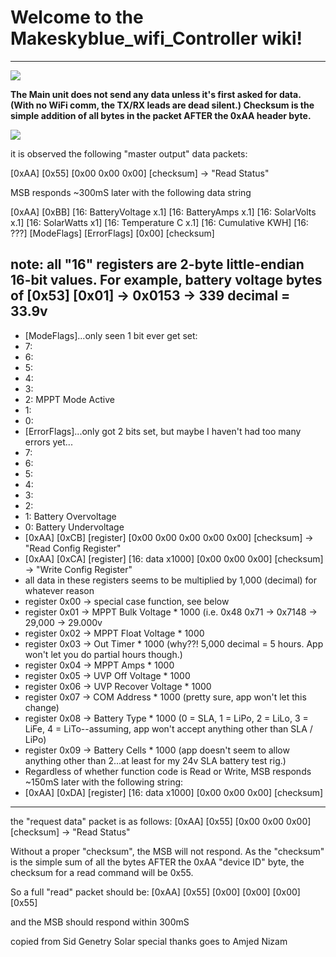 
# Welcome to the Makeskyblue_wifi_Controller wiki!

***

![](https://github.com/lasitha-sparrow/Makeskyblue_wifi_Controller/blob/37e5ec2279ea984477610c4dc7a6a849a5fc0c81/PXL_20220528_161409441.thumb.jpg.4af1e9addfd34aa73dabe79133aa0260.jpg)

**The Main unit does not send any data unless it's first asked for data.  (With no WiFi comm, the TX/RX leads are dead silent.)  Checksum is the simple addition of all bytes in the packet AFTER the 0xAA header byte.**

![](https://github.com/lasitha-sparrow/Makeskyblue_wifi_Controller/blob/37e5ec2279ea984477610c4dc7a6a849a5fc0c81/IMG_6206.thumb.jpg.56e7d0516834359178ca17548227b3c5.jpg)

it is observed the following "master output" data packets:

[0xAA] [0x55] [0x00 0x00 0x00] [checksum] -> "Read Status"

MSB responds ~300mS later with the following data string

[0xAA] [0xBB] [16: BatteryVoltage x.1] [16: BatteryAmps x.1] [16: SolarVolts x.1] [16: SolarWatts x1] [16: Temperature C x.1] [16: Cumulative KWH] [16: ???] [ModeFlags] [ErrorFlags] [0x00] [checksum]

## note: all "16" registers are 2-byte little-endian 16-bit values.  For example, battery voltage bytes of [0x53] [0x01] -> 0x0153 -> 339 decimal = 33.9v
* [ModeFlags]...only seen 1 bit ever get set:
* 7:
* 6:
* 5:
* 4:
* 3:
* 2: MPPT Mode Active
* 1:
* 0:
* [ErrorFlags]...only got 2 bits set, but maybe I haven't had too many errors yet...
* 7:
* 6:
* 5:
* 4:
* 3:
* 2:
* 1: Battery Overvoltage
* 0: Battery Undervoltage
* [0xAA] [0xCB] [register] [0x00 0x00 0x00 0x00 0x00] [checksum] -> "Read Config Register"
* [0xAA] [0xCA] [register] [16: data x1000] [0x00 0x00 0x00] [checksum] -> "Write Config Register"
* all data in these registers seems to be multiplied by 1,000 (decimal) for whatever reason
* register 0x00 -> special case function, see below
* register 0x01 -> MPPT Bulk Voltage * 1000 (i.e. 0x48 0x71 -> 0x7148 -> 29,000 -> 29.000v
* register 0x02 -> MPPT Float Voltage * 1000
* register 0x03 -> Out Timer * 1000 (why??!  5,000 decimal = 5 hours.  App won't let you do partial hours though.)
* register 0x04 -> MPPT Amps * 1000
* register 0x05 -> UVP Off Voltage * 1000
* register 0x06 -> UVP Recover Voltage * 1000
* register 0x07 -> COM Address * 1000 (pretty sure, app won't let this change)
* register 0x08 -> Battery Type * 1000 (0 = SLA, 1 = LiPo, 2 = LiLo, 3 = LiFe, 4 = LiTo--assuming, app won't accept anything other than SLA / LiPo)
* register 0x09 -> Battery Cells * 1000 (app doesn't seem to allow anything other than 2...at least for my 24v SLA battery test rig.)
* Regardless of whether function code is Read or Write, MSB responds ~150mS later with the following string:
* [0xAA] [0xDA] [register] [16: data x1000] [0x00 0x00 0x00] [checksum]

***
the "request data" packet is as follows: [0xAA] [0x55] [0x00 0x00 0x00] [checksum] -> "Read Status"

Without a proper "checksum", the MSB will not respond.  As the "checksum" is the simple sum of all the bytes AFTER the 0xAA "device ID" byte, the checksum for a read command will be 0x55.

So a full "read" packet should be: [0xAA] [0x55] [0x00] [0x00] [0x00] [0x55]

and the MSB should respond within 300mS

copied from Sid Genetry Solar
special thanks goes to Amjed Nizam
